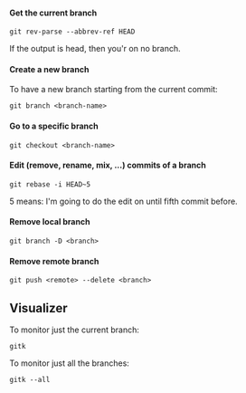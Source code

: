 
#### Get the current branch

```
git rev-parse --abbrev-ref HEAD
```

If the output is head, then you'r on no branch.


#### Create a new branch
  
To have a new branch starting from the current commit:

```
git branch <branch-name>
```


#### Go to a specific branch

```
git checkout <branch-name>
```


#### Edit (remove, rename, mix, ...) commits of a branch

```
git rebase -i HEAD~5
```

5 means: I'm going to do the edit on until fifth commit before.


#### Remove local branch

```
git branch -D <branch> 
```

#### Remove remote branch

```
git push <remote> --delete <branch>
```


## Visualizer

To monitor just the current branch:

```
gitk
```

To monitor just all the branches:

```
gitk --all
```
